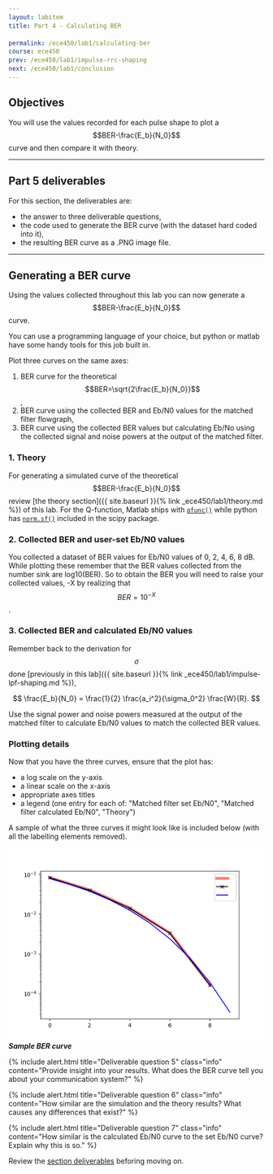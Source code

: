```yaml
---
layout: labitem
title: Part 4 - Calculating BER

permalink: /ece450/lab1/calculating-ber
course: ece450
prev: /ece450/lab1/impulse-rrc-shaping
next: /ece450/lab1/conclusion
---
```


## Objectives

You will use the values recorded for each pulse shape to plot a $$BER-\frac{E_b}{N_0}$$ curve and then compare it with theory.

---

## Part 5 deliverables

For this section, the deliverables are:

- the answer to three deliverable questions,
- the code used to generate the BER curve (with the dataset hard coded into it),
- the resulting BER curve as a .PNG image file.

---

## Generating a BER curve

Using the values collected throughout this lab you can now generate a $$BER-\frac{E_b}{N_0}$$ curve.

You can use a programming language of your choice, but python or matlab have some handy tools for this job built in.

Plot three curves on the same axes:

1. BER curve for the theoretical $$BER=\sqrt{2\frac{E_b}{N_0}}$$,
2. BER curve using the collected BER and Eb/N0 values for the matched filter flowgraph,
3. BER curve using the collected BER values but calculating Eb/No using the collected signal and noise powers at the output of the matched filter.

### 1. Theory

For generating a simulated curve of the theoretical $$BER-\frac{E_b}{N_0}$$ review [the theory section]({{ site.baseurl }}{% link _ece450/lab1/theory.md %}) of this lab. For the Q-function, Matlab ships with [`qfunc()`](https://www.mathworks.com/help/comm/ref/qfunc.html) while python has [`norm.sf()`](https://docs.scipy.org/doc/scipy-0.19.1/reference/generated/scipy.stats.norm.html) included in the scipy package.

### 2. Collected BER and user-set Eb/N0 values

You collected a dataset of BER values for Eb/N0 values of 0, 2, 4, 6, 8 dB. While plotting these remember that the BER values collected from the number sink are log10(BER). So to obtain the BER you will need to raise your collected values, -X by realizing that $$BER = 10^{-X}$$.

### 3. Collected BER and calculated Eb/N0 values

Remember back to the derivation for $$\sigma$$ done [previously in this lab]({{ site.baseurl }}{% link _ece450/lab1/impulse-lpf-shaping.md %}),

$$
\frac{E_b}{N_0} = \frac{1}{2} \frac{a_i^2}{\sigma_0^2} \frac{W}{R}.
$$

Use the signal power and noise powers measured at the output of the matched filter to calculate Eb/N0 values to match the collected BER values.

### Plotting details

Now that you have the three curves, ensure that the plot has:

- a log scale on the y-axis
- a linear scale on the x-axis
- appropriate axes titles
- a legend (one entry for each of: "Matched filter set Eb/N0", "Matched filter calculated Eb/N0", "Theory")

A sample of what the three curves it might look like is included below (with all the labelling elements removed).

  ![BER-curve.png](figures/BER-curve.png)<br>
  __*Sample BER curve*__

{% include alert.html title="Deliverable question 5" class="info" content="Provide insight into your results. What does the BER curve tell you about your communication system?" %}

{% include alert.html title="Deliverable question 6" class="info" content="How similar are the simulation and the theory results? What causes any differences that exist?" %}

{% include alert.html title="Deliverable question 7" class="info" content="How similar is the calculated Eb/N0 curve to the set Eb/N0 curve? Explain why this is so." %}

Review the [section deliverables](#part-4-deliverables) beforing moving on.
